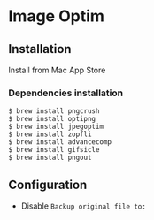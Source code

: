 # Image Optim

## Installation

Install from Mac App Store

### Dependencies installation

```ShellSession
$ brew install pngcrush
$ brew install optipng
$ brew install jpegoptim
$ brew install zopfli
$ brew install advancecomp
$ brew install gifsicle
$ brew install pngout
```

## Configuration

* Disable `Backup original file to:`
